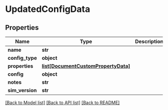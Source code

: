 # UpdatedConfigData


## Properties
Name | Type | Description | Notes
------------ | ------------- | ------------- | -------------
**name** | **str** |  | [optional] 
**config_type** | **object** |  | [optional] 
**properties** | [**list[DocumentCustomPropertyData]**](DocumentCustomPropertyData.md) |  | [optional] 
**config** | **object** |  | [optional] 
**notes** | **str** |  | [optional] 
**sim_version** | **str** |  | [optional] 

[[Back to Model list]](../README.md#documentation-for-models) [[Back to API list]](../README.md#documentation-for-api-endpoints) [[Back to README]](../README.md)


